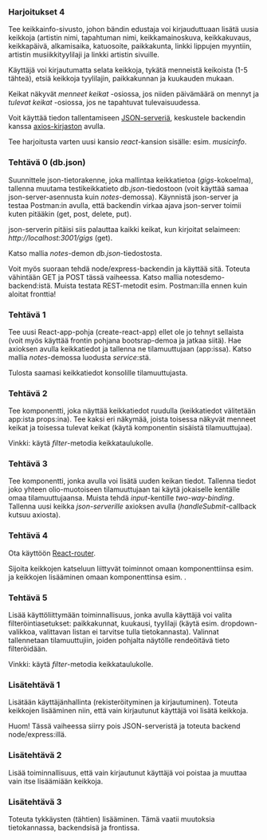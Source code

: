 ### Harjoitukset 4

Tee keikkainfo-sivusto, johon bändin edustaja voi kirjauduttuaan lisätä uusia keikkoja (artistin nimi, tapahtuman nimi, keikkamainoskuva, keikkakuvaus, keikkapäivä, alkamisaika, katuosoite, paikkakunta, linkki lippujen myyntiin, artistin musiikkityylilaji ja linkki artistin sivuille.

Käyttäjä voi kirjautumatta selata keikkoja, tykätä menneistä keikoista (1-5 tähteä), etsiä keikkoja tyylilajin, paikkakunnan ja kuukauden mukaan.

Keikat näkyvät *menneet keikat* -osiossa, jos niiden päivämäärä on mennyt ja *tulevat keikat* -osiossa, jos ne tapahtuvat tulevaisuudessa.

Voit käyttää tiedon tallentamiseen [JSON-serveriä](https://fullstackopen.com/osa2/palvelimella_olevan_datan_hakeminen), keskustele backendin kanssa [axios-kirjaston](https://fullstackopen.com/osa2/palvelimella_olevan_datan_hakeminen#axios-ja-promiset) avulla.

Tee harjoitusta varten uusi kansio *react*-kansion sisälle: esim. *musicinfo*.

### Tehtävä 0 (db.json)

Suunnittele json-tietorakenne, joka mallintaa keikkatietoa (*gigs*-kokoelma), tallenna muutama testikeikkatieto *db.json*-tiedostoon (voit käyttää samaa json-server-asennusta kuin *notes*-demossa). Käynnistä json-server ja testaa Postman:in avulla, että backendin virkaa ajava json-server toimii kuten pitääkin (get, post, delete, put).

json-serverin pitäisi siis palauttaa kaikki keikat, kun kirjoitat selaimeen: *http://localhost:3001/gigs* (get).

Katso mallia *notes*-demon *db.json*-tiedostosta.

Voit myös suoraan tehdä node/express-backendin ja käyttää sitä. Toteuta vähintään GET ja POST tässä vaiheessa. Katso mallia notesdemo-backend:istä. Muista testata REST-metodit esim. Postman:illa ennen kuin aloitat fronttia!

### Tehtävä 1

Tee uusi React-app-pohja (create-react-app) ellet ole jo tehnyt sellaista (voit myös käyttää frontin pohjana bootsrap-demoa ja jatkaa siitä). Hae axioksen avulla keikkatiedot ja tallenna ne tilamuuttujaan (app:issa). Katso mallia *notes*-demossa luodusta *service*:stä.

Tulosta saamasi keikkatiedot konsolille tilamuuttujasta.

### Tehtävä 2

Tee komponentti, joka näyttää keikkatiedot ruudulla (keikkatiedot välitetään app:ista props:ina). Tee kaksi eri näkymää, joista toisessa näkyvät menneet keikat ja toisessa tulevat keikat (käytä komponentin sisäistä tilamuuttujaa).

Vinkki: käytä *filter*-metodia keikkataulukolle.

### Tehtävä 3

Tee komponentti, jonka avulla voi lisätä uuden keikan tiedot. Tallenna tiedot joko yhteen olio-muotoiseen tilamuuttujaan tai käytä jokaiselle kentälle omaa tilamuuttujaansa. Muista tehdä *input*-kentille *two-way-binding*. Tallenna uusi keikka *json-serverille* axioksen avulla (*handleSubmit*-callback kutsuu axiosta).

### Tehtävä 4

Ota käyttöön [React-router](https://www.w3schools.com/react/react_router.asp).

Sijoita keikkojen katseluun liittyvät toiminnot omaan komponenttiinsa esim. *<Home />* ja keikkojen lisääminen omaan komponenttinsa esim. *<AddGig />*.

### Tehtävä 5

Lisää käyttöliittymään toiminnallisuus, jonka avulla käyttäjä voi valita filteröintiasetukset: paikkakunnat, kuukausi, tyylilaji (käytä esim. dropdown-valikkoa, valittavan listan ei tarvitse tulla tietokannasta). Valinnat tallennetaan tilamuuttujiin, joiden pohjalta näytölle rendeöitävä tieto filteröidään.

Vinkki: käytä *filter*-metodia keikkataulukolle.

### Lisätehtävä 1

Lisätään käyttäjänhallinta (rekisteröityminen ja kirjautuminen). Toteuta keikkojen lisääminen niin, että vain kirjautunut käyttäjä voi lisätä keikkoja.

Huom! Tässä vaiheessa siirry pois JSON-serveristä ja toteuta backend node/express:illä.

### Lisätehtävä 2

Lisää toiminnallisuus, että vain kirjautunut käyttäjä voi poistaa ja muuttaa vain itse lisäämiään keikkoja.

### Lisätehtävä 3

Toteuta tykkäysten (tähtien) lisääminen. Tämä vaatii muutoksia tietokannassa, backendsisä ja frontissa.
